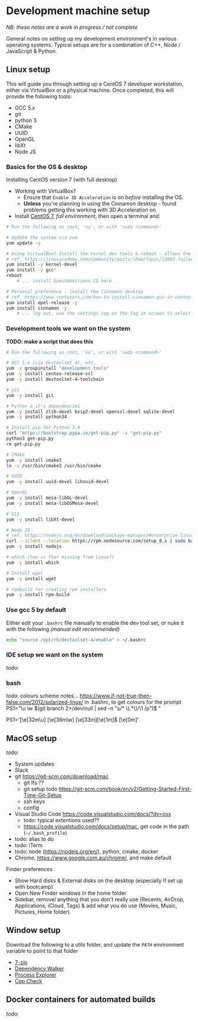 # Development machine setup
*NB: these notes are a work in progress / not complete*

General notes on setting up my development environment's in various operating systems. Typical setups are for a combination of C++, Node / JavaScript & Python.

## Linux setup
This will guide you through setting up a CentOS 7 developer workstation, either via VirtualBox or a physical machine. Once completed, this will provide the following tools:
- GCC 5.x
- git
- python 3
- CMake
- UUID
- OpenGL
- libXt
- Node JS

### Basics for the OS & desktop
Installing CentOS version 7 (with full desktop)
- Working with VirtualBox?
  - Ensure that `Enable 3D Acceleration` is on _before_ installing the OS.
  - **Unless** you're planning in using the Cinnamon desktop - found problems getting this working with 3D Acceleration on 
- Install [CentOS 7](https://www.centos.org/), _full environment_, then open a terminal and:
```bash
# Run the following as root, 'su', or with 'sudo <command>'

# Update the system via yum
yum update -y

# Using VirtualBox? Install the kernel dev tools & reboot - allows the guest additions of VirtualBox to be used
# ref. https://linuxacademy.com/community/posts/show/topic/12002-failed-to-set-up-service-for-vboxadd
yum install -y kernel-devel
yum install -y gcc*
reboot
    # ... install GuestAdditions CD here

# Personal preference - install the Cinnamon desktop
# ref. https://www.rootusers.com/how-to-install-cinnamon-gui-in-centos-7-linux/
yum install epel-release -y
yum install cinnamon -y
    # ... log out, use the settings cog on the log in screen to select the Cinnamon UI
```

### Development tools we want on the system
**TODO: make a script that does this**
```bash
# Run the following as root, 'su', or with 'sudo <command>'

# GCC 5.x (via devtoolset 4), etc.
yum -y groupinstall "development tools"
yum -y install centos-release-scl
yum -y install devtoolset-4-toolchain

# git
yum -y install git

# Python & it's dependencies
yum -y install zlib-devel bzip2-devel openssl-devel sqlite-devel
yum -y install python34

# Install pip for Python 3.4
curl "https://bootstrap.pypa.io/get-pip.py" -o "get-pip.py"
python3 get-pip.py
rm get-pip.py

# CMake
yum -y install cmake3
ln -s /usr/bin/cmake3 /usr/bin/cmake

# UUID
yum -y install uuid-devel libuuid-devel

# OpenGL
yum -y install mesa-libGL-devel
yum -y install mesa-libOSMesa-devel

# X11
yum -y install libXt-devel

# Node JS
# ref. https://nodejs.org/en/download/package-manager/#enterprise-linux-and-fedora
curl --silent --location https://rpm.nodesource.com/setup_8.x | sudo bash -
yum -y install nodejs

# which (how is that missing from Linux?)
yum -y install which

# Install wget
yum -y install wget

# rpmbuild for creating rpm installers
yum -y install rpm-build
```

### Use gcc 5 by default
Either edit your `.bashrc` file manually to enable the dev tool set, or nuke it with the following _(manual edit recommended)_
```bash
echo "source /opt/rh/devtoolset-4/enable" > ~/.bashrc
```

### IDE setup we want on the system
_todo:_

### bash
_todo:_ colours scheme notes...
https://www.if-not-true-then-false.com/2012/solarized-linux/
in .bashrc, to get colours for the prompt
PS1="\u \w $(git branch 2>/dev/null | sed -n "s/* \(.*\)/\1 /p")$ "

PS1='\[\e[32m\u\] \[\e[36m\w\] \[\e[33m\]\[\e[1m\]$ \[\e[0m\]'

## MacOS setup
*todo:*
- System updates
- Slack
- git https://git-scm.com/download/mac
  - git lfs ??
  - git setup todo https://git-scm.com/book/en/v2/Getting-Started-First-Time-Git-Setup
  - ssh keys
  - config
- Visual Studio Code https://code.visualstudio.com/docs/?dv=osx
  - todo: typical extentions used??
  - https://code.visualstudio.com/docs/setup/mac, get code in the path (`~/.bash_profile`)
- todo: alias to do
- todo: iTerm
- todo: node (https://nodejs.org/en/), python, cmake, docker
- Chrome, https://www.google.com.au/chrome/, and make default

Finder preferences
- Show Hard disks & External disks on the desktop (especially if set up with bootcamp)
- Open New Finder windows in the home folder
- Sidebar, removel anything that you don't really use (Recents, AirDrop, Applications, iCloud, Tags) & add what you do use (Movies, Music, Pictures, Home folder)

## Window setup
Download the following to a utils folder, and update the `PATH` environment variable to point to that folder
- [7-zip](https://www.7-zip.org/download.html)
- [Dependency Walker](http://www.dependencywalker.com/)
- [Process Explorer](https://docs.microsoft.com/en-us/sysinternals/downloads/process-explorer)
- [Cpp Check](http://cppcheck.sourceforge.net/)

## Docker containers for automated builds
*todo:*

